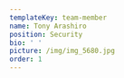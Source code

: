 ```yaml
---
templateKey: team-member
name: Tony Arashiro
position: Security
bio: ' '
picture: /img/img_5680.jpg
order: 1
---
```


